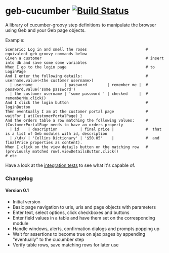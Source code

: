 geb-cucumber [![Build Status](https://travis-ci.org/tomdcc/geb-cucumber.svg?branch=master)](https://travis-ci.org/tomdcc/geb-cucumber)
============

A library of cucumber-groovy step definitions to manipulate the browser
using Geb and your Geb page objects.

Example:

```cucumber
Scenario: Log in and smell the roses                          # equivalent geb groovy commands below
Given a customer                                              # insert into db and save some some variables
When I go to the login page                                   # to LoginPage
And I enter the following details:                            # username.value(<the customer username>)
  | username              | password         | remember me |  # password.value('some password')
  | the customer username | 'some password ' | checked     |  # rememberMe.click()
And I click the login button                                  # loginButton
Then eventually I am at the customer portal page              # waitFor { at(CustomerPortalPage) }
And the orders table a row matching the following values:     # (CustomerPortalPage needs to have an orders property
  | id    | description          | final price |              #  that is a list of Geb modules with id, description 
  | /\d+/ | 'Collins Dictionary' | '$50.05'    |              #  and finalPrice properties as content).
When I click on the view details button on the matching row   # (previously matched row).viewDetailsButton.click()
# etc
```

Have a look at the [integration tests](https://github.com/tomdcc/geb-cucumber/tree/master/integration-test/src/cucumber/features)
to see what it's capable of.


### Changelog

#### Version 0.1
 - Initial version
 - Basic page navigation to urls, uris and page objects with parameters
 - Enter text, select options, click checkboxes and buttons
 - Enter field values in a table and have them set on the corresponding module
 - Handle windows, alerts, confirmation dialogs and prompts popping up
 - Wait for assertions to become true on ajax pages by appending "eventually"
   to the cucumber step
 - Verify table rows, save matching rows for later use
